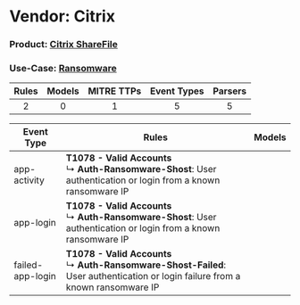 Vendor: Citrix
==============
### Product: [Citrix ShareFile](../ds_citrix_citrix_sharefile.md)
### Use-Case: [Ransomware](../../../../UseCases/uc_ransomware.md)

| Rules | Models | MITRE TTPs | Event Types | Parsers |
|:-----:|:------:|:----------:|:-----------:|:-------:|
|   2   |   0    |     1      |      5      |    5    |

| Event Type       | Rules    | Models |
| ---- | ---- | ------ |
| app-activity     | <b>T1078 - Valid Accounts</b><br> ↳ <b>Auth-Ransomware-Shost</b>: User authentication or login from a known ransomware IP    |        |
| app-login        | <b>T1078 - Valid Accounts</b><br> ↳ <b>Auth-Ransomware-Shost</b>: User authentication or login from a known ransomware IP    |        |
| failed-app-login | <b>T1078 - Valid Accounts</b><br> ↳ <b>Auth-Ransomware-Shost-Failed</b>: User authentication or login failure from a known ransomware IP |        |